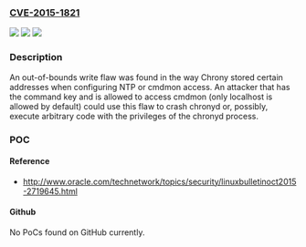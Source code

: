 ### [CVE-2015-1821](https://cve.mitre.org/cgi-bin/cvename.cgi?name=CVE-2015-1821)
![](https://img.shields.io/static/v1?label=Product&message=Red%20Hat%20Enterprise%20Linux%207&color=blue)
![](https://img.shields.io/static/v1?label=Version&message=!%200%3A2.1.1-1.el7%20&color=brighgreen)
![](https://img.shields.io/static/v1?label=Vulnerability&message=Out-of-bounds%20Write&color=brighgreen)

### Description

An out-of-bounds write flaw was found in the way Chrony stored certain addresses when configuring NTP or cmdmon access. An attacker that has the command key and is allowed to access cmdmon (only localhost is allowed by default) could use this flaw to crash chronyd or, possibly, execute arbitrary code with the privileges of the chronyd process.

### POC

#### Reference
- http://www.oracle.com/technetwork/topics/security/linuxbulletinoct2015-2719645.html

#### Github
No PoCs found on GitHub currently.

